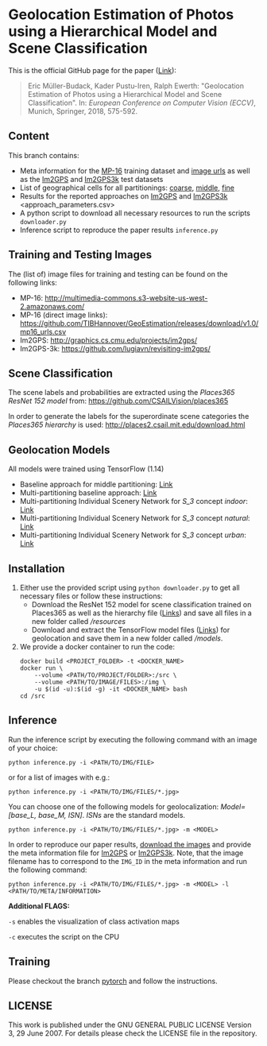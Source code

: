# Geolocation Estimation of Photos using a Hierarchical Model and Scene Classification
This is the official GitHub page for the paper ([Link](http://openaccess.thecvf.com/content_ECCV_2018/papers/Eric_Muller-Budack_Geolocation_Estimation_of_ECCV_2018_paper.pdf)):

> Eric Müller-Budack, Kader Pustu-Iren, Ralph Ewerth:
"Geolocation Estimation of Photos using a Hierarchical Model and Scene Classification".
In: *European Conference on Computer Vision (ECCV)*, Munich, Springer, 2018, 575-592.

## Content

This branch contains:
- Meta information for the [MP-16](https://github.com/TIBHannover/GeoEstimation/releases/download/v1.0/mp16_places365.csv)
training dataset and [image urls](https://github.com/TIBHannover/GeoEstimation/releases/download/v1.0/mp16_urls.csv) as well as the [Im2GPS](meta/im2gps_places365.csv) and [Im2GPS3k](meta/im2gps3k_places365.csv) test datasets
- List of geographical cells for all partitionings: [coarse](geo-cells/cells_50_5000.csv), [middle](geo-cells/cells_50_2000.csv), [fine](geo-cells/cells_50_1000.csv)
- Results for the reported approaches on [Im2GPS](results/im2gps) and [Im2GPS3k](results/im2gps3k) <approach_parameters.csv>
- A python script to download all necessary resources to run the scripts `downloader.py`
- Inference script to reproduce the paper results `inference.py`

## Training and Testing Images

The (list of) image files for training and testing can be found on the following links:
* MP-16: http://multimedia-commons.s3-website-us-west-2.amazonaws.com/
* MP-16 (direct image links): https://github.com/TIBHannover/GeoEstimation/releases/download/v1.0/mp16_urls.csv
* Im2GPS: http://graphics.cs.cmu.edu/projects/im2gps/
* Im2GPS-3k: https://github.com/lugiavn/revisiting-im2gps/

## Scene Classification

The scene labels and probabilities are extracted using the *Places365 ResNet 152 model* from:
https://github.com/CSAILVision/places365

In order to generate the labels for the superordinate scene categories the *Places365 hierarchy* is used:
http://places2.csail.mit.edu/download.html

## Geolocation Models

All models were trained using TensorFlow (1.14)

* Baseline approach for middle partitioning: [Link](https://github.com/TIBHannover/GeoEstimation/releases/download/v1.0/base_L_m.tar.gz)
* Multi-partitioning baseline approach: [Link](https://github.com/TIBHannover/GeoEstimation/releases/download/v1.0/base_M.tar.gz)
* Multi-partitioning Individual Scenery Network for *S_3* concept *indoor*: [Link](https://github.com/TIBHannover/GeoEstimation/releases/download/v1.0/ISN_M_indoor.tar.gz)
* Multi-partitioning Individual Scenery Network for *S_3* concept *natural*: [Link](https://github.com/TIBHannover/GeoEstimation/releases/download/v1.0/ISN_M_natural.tar.gz)
* Multi-partitioning Individual Scenery Network for *S_3* concept *urban*: [Link](https://github.com/TIBHannover/GeoEstimation/releases/download/v1.0/ISN_M_urban.tar.gz)

## Installation

1. Either use the provided script using ```python downloader.py``` to get all necessary files or follow these instructions:
    * Download the ResNet 152 model for scene classification trained on Places365 as well as the hierarchy file ([Links](#scene-classification)) and save all files in a new folder called */resources*
    * Download and extract the TensorFlow model files ([Links](#geolocation-models)) for geolocation and save them in a new folder called */models*.
2. We provide a docker container to run the code:
    ```shell script
    docker build <PROJECT_FOLDER> -t <DOCKER_NAME>
    docker run \
        --volume <PATH/TO/PROJECT/FOLDER>:/src \
        --volume <PATH/TO/IMAGE/FILES>:/img \
        -u $(id -u):$(id -g) -it <DOCKER_NAME> bash
    cd /src
    ```

## Inference

Run the inference script by executing the following command with an image of your choice:
```shell script
python inference.py -i <PATH/TO/IMG/FILE>
```
or for a list of images with e.g.:
```shell script
python inference.py -i <PATH/TO/IMG/FILES/*.jpg>
```
You can choose one of the following models for geolocalization: *Model=[base_L, base_M, ISN]*. *ISNs* are the standard models.
```shell script
python inference.py -i <PATH/TO/IMG/FILES/*.jpg> -m <MODEL>
```
In order to reproduce our paper results, [download the images](#training-and-testing-images) and provide the meta information file for [Im2GPS](meta/im2gps_places365.csv) or [Im2GPS3k](meta/im2gps3k_places365.csv). Note, that the image filename has to correspond to the `IMG_ID` in the meta information and run the following command:
```shell script
python inference.py -i <PATH/TO/IMG/FILES/*.jpg> -m <MODEL> -l <PATH/TO/META/INFORMATION>
```

**Additional FLAGS:**

```-s``` enables the visualization of class activation maps

```-c``` executes the script on the CPU

## Training

Please checkout the branch [pytorch](https://github.com/TIBHannover/GeoEstimation/tree/pytorch) and follow the instructions.

## LICENSE

This work is published under the GNU GENERAL PUBLIC LICENSE Version 3, 29 June 2007. For details please check the
LICENSE file in the repository.
